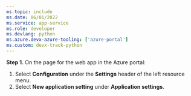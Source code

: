 ```yaml
---
ms.topic: include
ms.date: 06/01/2022
ms.service: app-service
ms.role: developer
ms.devlang: python
ms.azure.devx-azure-tooling: ['azure-portal']
ms.custom: devx-track-python
---
```


**Step 1.** On the page for the web app in the Azure portal:

1. Select **Configuration** under the **Settings** header of the left resource menu.
1. Select **New application setting** under **Application settings**.